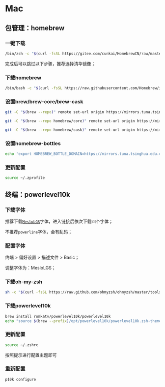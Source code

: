 # Mac

## 包管理：homebrew

### 一键下载

```bash
/bin/zsh -c "$(curl -fsSL https://gitee.com/cunkai/HomebrewCN/raw/master/Homebrew.sh)"
```

完成后可以跳过以下步骤，推荐选择清华镜像；

### 下载homebrew

```bash
/bin/bash -c "$(curl -fsSL https://raw.githubusercontent.com/Homebrew/install/HEAD/install.sh)"
```

### 设置brew/brew-core/brew-cask

```bash
git -C "$(brew --repo)" remote set-url origin https://mirrors.tuna.tsinghua.edu.cn/git/homebrew/brew.git

git -C "$(brew --repo homebrew/core)" remote set-url origin https://mirrors.tuna.tsinghua.edu.cn/git/homebrew/homebrew-core.git

git -C "$(brew --repo homebrew/cask)" remote set-url origin https://mirrors.tuna.tsinghua.edu.cn/git/homebrew/homebrew-cask.git
```

### 设置homebrew-bottles

```bash
echo 'export HOMEBREW_BOTTLE_DOMAIN=https://mirrors.tuna.tsinghua.edu.cn/homebrew-bottles/bottles' >> ~/.zprofile
```

### 更新配置

```bash
source ~/.zprofile
```



## 终端：powerlevel10k

### 下载字体

推荐下载[`MesloLGS`](https://github.com/romkatv/powerlevel10k#manual-font-installation)字体，进入链接后依次下载四个字体；

不推荐`powerline`字体，会有乱码；

### 配置字体

终端 > 偏好设置 > 描述文件 > Basic；

调整字体为：MesloLGS；

### 下载oh-my-zsh

```bash
sh -c "$(curl -fsSL https://raw.github.com/ohmyzsh/ohmyzsh/master/tools/install.sh)"
```

### 下载powerlevel10k

```bash
brew install romkatv/powerlevel10k/powerlevel10k
echo "source $(brew --prefix)/opt/powerlevel10k/powerlevel10k.zsh-theme" >>~/.zshrc
```

### 更新配置

```bash
source ~/.zshrc
```

按照提示进行配置主题即可

### 重新配置

```bash
p10k configure
```

